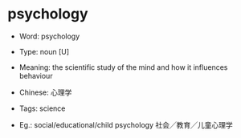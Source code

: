 # psychology

- Word: psychology

- Type: noun [U]
- Meaning: the scientific study of the mind and how it influences behaviour
- Chinese: 心理学
- Tags: science
- Eg.: social/educational/child psychology 社会╱教育╱儿童心理学

